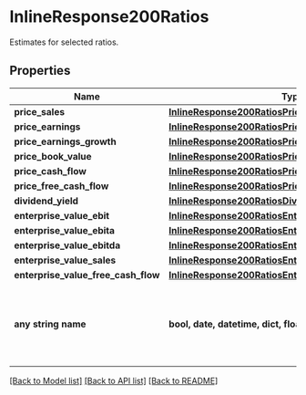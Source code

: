 # InlineResponse200Ratios

Estimates for selected ratios.

## Properties
Name | Type | Description | Notes
------------ | ------------- | ------------- | -------------
**price_sales** | [**InlineResponse200RatiosPriceSales**](InlineResponse200RatiosPriceSales.md) |  | [optional] 
**price_earnings** | [**InlineResponse200RatiosPriceEarnings**](InlineResponse200RatiosPriceEarnings.md) |  | [optional] 
**price_earnings_growth** | [**InlineResponse200RatiosPriceEarningsGrowth**](InlineResponse200RatiosPriceEarningsGrowth.md) |  | [optional] 
**price_book_value** | [**InlineResponse200RatiosPriceBookValue**](InlineResponse200RatiosPriceBookValue.md) |  | [optional] 
**price_cash_flow** | [**InlineResponse200RatiosPriceCashFlow**](InlineResponse200RatiosPriceCashFlow.md) |  | [optional] 
**price_free_cash_flow** | [**InlineResponse200RatiosPriceFreeCashFlow**](InlineResponse200RatiosPriceFreeCashFlow.md) |  | [optional] 
**dividend_yield** | [**InlineResponse200RatiosDividendYield**](InlineResponse200RatiosDividendYield.md) |  | [optional] 
**enterprise_value_ebit** | [**InlineResponse200RatiosEnterpriseValueEbit**](InlineResponse200RatiosEnterpriseValueEbit.md) |  | [optional] 
**enterprise_value_ebita** | [**InlineResponse200RatiosEnterpriseValueEbita**](InlineResponse200RatiosEnterpriseValueEbita.md) |  | [optional] 
**enterprise_value_ebitda** | [**InlineResponse200RatiosEnterpriseValueEbitda**](InlineResponse200RatiosEnterpriseValueEbitda.md) |  | [optional] 
**enterprise_value_sales** | [**InlineResponse200RatiosEnterpriseValueSales**](InlineResponse200RatiosEnterpriseValueSales.md) |  | [optional] 
**enterprise_value_free_cash_flow** | [**InlineResponse200RatiosEnterpriseValueFreeCashFlow**](InlineResponse200RatiosEnterpriseValueFreeCashFlow.md) |  | [optional] 
**any string name** | **bool, date, datetime, dict, float, int, list, str, none_type** | any string name can be used but the value must be the correct type | [optional]

[[Back to Model list]](../README.md#documentation-for-models) [[Back to API list]](../README.md#documentation-for-api-endpoints) [[Back to README]](../README.md)


